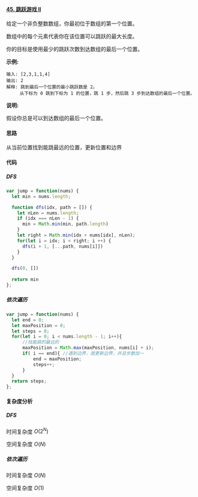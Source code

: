 #### [45. 跳跃游戏 II](https://leetcode-cn.com/problems/jump-game-ii/)

给定一个非负整数数组，你最初位于数组的第一个位置。

数组中的每个元素代表你在该位置可以跳跃的最大长度。

你的目标是使用最少的跳跃次数到达数组的最后一个位置。

**示例:**

```
输入: [2,3,1,1,4]
输出: 2
解释: 跳到最后一个位置的最小跳跃数是 2。
     从下标为 0 跳到下标为 1 的位置，跳 1 步，然后跳 3 步到达数组的最后一个位置。
```

**说明:**

假设你总是可以到达数组的最后一个位置。

#### 思路

从当前位置找到能跳最远的位置，更新位置和边界

#### 代码

##### DFS

```javascript
var jump = function(nums) {
  let min = nums.length;

  function dfs(idx, path = []) {
    let nLen = nums.length;
    if (idx === nLen - 1) {
      min = Math.min(min, path.length)
    }
    let right = Math.min(idx + nums[idx], nLen);
    for(let i = idx; i < right; i ++) {
      dfs(i + 1, [...path, nums[i]])
    }
  }

  dfs(0, [])
  
  return min
};
```

##### 依次遍历

```JavaScript
var jump = function(nums) {
  let end = 0;
  let maxPosition = 0; 
  let steps = 0;
  for(let i = 0; i < nums.length - 1; i++){
      //找能跳的最远的
      maxPosition = Math.max(maxPosition, nums[i] + i); 
      if( i == end){ //遇到边界，就更新边界，并且步数加一
          end = maxPosition;
          steps++;
      }
  }
  return steps;
};
```

#### 复杂度分析

##### DFS

时间复杂度	$O(2^N)$

空间复杂度	$O(N)$

##### 依次遍历

时间复杂度	$O(N)$

空间复杂度	$O(1)$

